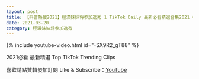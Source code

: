 ```yaml
---
layout: post
title: 【抖音熱搜2021】程潇妹妹将参加选秀 1 TikTok Daily 最新必看精選合集2021 03 20
date: 2021-03-20
category: 程潇妹妹将参加选秀
---
```


{% include youtube-video.html id="-SX9R2_gT88" %}

2021必看 最新精選 Top TikTok Trending Clips

喜歡請點贊轉發加訂閱 Like & Subscribe：[YouTube](https://www.youtube.com/channel/UCAoR7VcanIPd04uEq_GIylA/videos)

